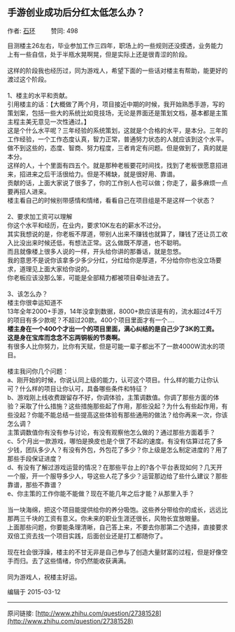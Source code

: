 ## 手游创业成功后分红太低怎么办？

作者: [石环](http://www.zhihu.com/people/shi-huan-58)&nbsp;&nbsp;&nbsp;&nbsp;&nbsp;&nbsp;&nbsp;&nbsp; 赞同: 498


目测楼主26左右，毕业参加工作三四年，职场上的一些规则还没摸透，业务能力上有一些自信，处于半瓶水晃啊晃，但是实际上还是很青涩的阶段。<br><br>这样的阶段我也经历过，同为游戏人，希望下面的一些话对楼主有帮助，能更好的渡过这个阶段。<br><br>1、楼主的水平和贡献。<br>     引用楼主的话：【大概做了两个月，项目接近中期的时候，我开始熟悉手游，写的策划案，包括一些大的系统比如竞技场，无论是界面还是策划文档，基本都是主策主程主美无意见一次性通过。】<br>     这是个什么水平呢？三年经验的系统策划，这就是个合格的水平，是本分。三年的工作经验，一个工作态度认真，智力正常，普通努力状态的人就应该到这个水平。做不到这些的，态度、智商、努力程度，三者肯定有问题。但是做到了，真的就是本分。<br>     这样的人，十个里面有四五个。就是那种老板要花时间找，找到了老板很愿意招进来，招进来之后干活很给力。但是不稀缺，就是很好用、靠谱。<br>     贡献的话，上面大家说了很多了，你的工作别人也可以做；你走了，最多麻烦一点要再招人进来。<br>     楼主看自己的时候别带感情和情绪，看看自己在项目组是不是这样一个状态？<br><br>2、要求加工资可以理解<br>     你这个水平和经历，在业内，要求10K左右的薪水不过分。<br>     其实我想说的是，你老板不厚道，带别人出来不赚钱也就算了，赚钱了还让员工收入比没出来时候还低，有想法正常。这么做既不厚道，也不聪明。<br>     而且就像楼上很多人说的一样，开头给你讲的那番话，就是忽悠。<br>     我的意思不是说你该拿多少多少分红，分红给你是厚道，不分给你你也没立场要求，道理见上面大家给你说的。<br>     你老板应该没那么笨，可能是全部精力都被项目牵扯进去了。<br><br>3、该怎么办？<br>      楼主你很幸运知道不<br>      13年全年2000+手游，14年没拿到数据，8000+款应该是有的，流水超过4千万的项目有多少款呢？不超过20款。400个项目里面才有一个....<br><b>楼主身在一个400个才出一个的项目里面，满心纠结的是自己少了3K的工资。</b><br><b>      这是身在宝库而念念不忘两铜板的节奏啊。</b><br>      有很多人比你努力，比你有天赋，但是可能一辈子都出不了一款4000W流水的项目。<br><br>      楼主我问你几个问题：<br>       a、刚开始的时候，你说认同上级的能力，认可这个项目。什么样的能力让你认可？什么样的项目让你认可，具备哪些条件和特征？<br>       b、游戏刚上线收费跟留存不好，你调体验，主策调数值。你调了那些方面的体验？采取了什么措施？这些措施那些起了作用，那些没起？为什么有些起作用，有些没起？你能不能总结一些提高这些体验有那些通用的做法？给你再来一次，你该怎么调？<br>           主策调数值你有没有参与讨论，有没有观察他怎么做的？通过那些方面着手？<br>       c、5个月出一款游戏，哪怕是换皮也是个很了不起的速度。有没有估算过花了多少钱，团队多少人？有没有外包，外包花了多少？你上级是怎么制定进度的？用了那些手段保证进度？<br>       d、有没有了解过游戏运营的情况？在那些平台上的?各个平台表现如何？几天开一个服，开一个服导多少人，导这些人花了多少？运营那边给了些什么建议？那些靠谱，那些不靠谱？<br>       e、你主策的工作你能不能做？现在不能几年之后才能？从那里入手？<br><br>       当一块海绵，把这个项目能提供给你的养分吸饱。这些养分带给你的成长，远远比那两三千块的工资有意义。你未来的职业生涯还很长，风物长宜放眼量。<br>       上面那些问题，你要能条理清晰，自己答上来，不要去你那第二个选择，直接要求双倍工资去找一个项目实践，后面创业还是打工都随你了。<br><br>       现在社会很浮躁，楼主的不甘无非是自己参与了创造大量财富的过程，但是好像空手而归。去了这些情绪，你仍然能收获满满。<br><br>       同为游戏人，祝楼主好运。



编辑于 2015-03-12



---
原问链接: [http://www.zhihu.com/question/27381528](http://www.zhihu.com/question/27381528)